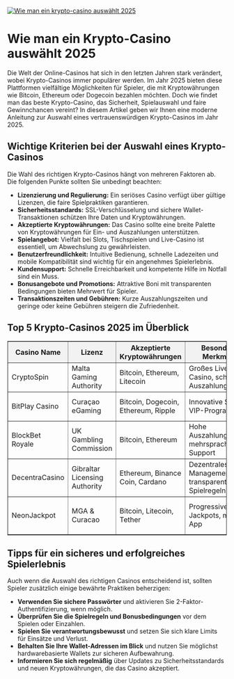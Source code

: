 [![Wie man ein krypto-casino auswählt 2025](https://123-caf.pages.dev/gitsignup.png)](https://vrmoo.ru/Bt82HjjY)

<h1>Wie man ein Krypto-Casino auswählt 2025</h1>  <p>Die Welt der Online-Casinos hat sich in den letzten Jahren stark verändert, wobei Krypto-Casinos immer populärer werden. Im Jahr 2025 bieten diese Plattformen vielfältige Möglichkeiten für Spieler, die mit Kryptowährungen wie Bitcoin, Ethereum oder Dogecoin bezahlen möchten. Doch wie findet man das beste Krypto-Casino, das Sicherheit, Spielauswahl und faire Gewinnchancen vereint? In diesem Artikel geben wir Ihnen eine moderne Anleitung zur Auswahl eines vertrauenswürdigen Krypto-Casinos im Jahr 2025. </p>  <h2>Wichtige Kriterien bei der Auswahl eines Krypto-Casinos</h2>  <p>Die Wahl des richtigen Krypto-Casinos hängt von mehreren Faktoren ab. Die folgenden Punkte sollten Sie unbedingt beachten:</p>  <ul>   <li><strong>Lizenzierung und Regulierung:</strong> Ein seriöses Casino verfügt über gültige Lizenzen, die faire Spielpraktiken garantieren.</li>   <li><strong>Sicherheitsstandards:</strong> SSL-Verschlüsselung und sichere Wallet-Transaktionen schützen Ihre Daten und Kryptowährungen.</li>   <li><strong>Akzeptierte Kryptowährungen:</strong> Das Casino sollte eine breite Palette von Kryptowährungen für Ein- und Auszahlungen unterstützen.</li>   <li><strong>Spielangebot:</strong> Vielfalt bei Slots, Tischspielen und Live-Casino ist essentiell, um Abwechslung zu gewährleisten.</li>   <li><strong>Benutzerfreundlichkeit:</strong> Intuitive Bedienung, schnelle Ladezeiten und mobile Kompatibilität sind wichtig für ein angenehmes Spielerlebnis.</li>   <li><strong>Kundensupport:</strong> Schnelle Erreichbarkeit und kompetente Hilfe im Notfall sind ein Muss.</li>   <li><strong>Bonusangebote und Promotions:</strong> Attraktive Boni mit transparenten Bedingungen bieten Mehrwert für Spieler.</li>   <li><strong>Transaktionszeiten und Gebühren:</strong> Kurze Auszahlungszeiten und geringe oder keine Gebühren steigern die Zufriedenheit.</li> </ul>  <h2>Top 5 Krypto-Casinos 2025 im Überblick</h2>  <table border="1" cellpadding="6" cellspacing="0" style="border-collapse: collapse; width: 100%;">   <thead>     <tr style="background-color: #f2f2f2;">       <th>Casino Name</th>       <th>Lizenz</th>       <th>Akzeptierte Kryptowährungen</th>       <th>Besondere Merkmale</th>       <th>Bonusangebot</th>     </tr>   </thead>   <tbody>     <tr>       <td>CryptoSpin</td>       <td>Malta Gaming Authority</td>       <td>Bitcoin, Ethereum, Litecoin</td>       <td>Großes Live-Casino, schnelle Auszahlungen</td>       <td>100% bis 1 BTC + 200 Freispiele</td>     </tr>     <tr>       <td>BitPlay Casino</td>       <td>Curaçao eGaming</td>       <td>Bitcoin, Dogecoin, Ethereum, Ripple</td>       <td>Innovative Spiele, VIP-Programm</td>       <td>150% bis 0,5 BTC + Cashback</td>     </tr>     <tr>       <td>BlockBet Royale</td>       <td>UK Gambling Commission</td>       <td>Bitcoin, Ethereum</td>       <td>Hohe Auszahlungsraten, mehrsprachiger Support</td>       <td>80% bis 2 ETH</td>     </tr>     <tr>       <td>DecentraCasino</td>       <td>Gibraltar Licensing Authority</td>       <td>Ethereum, Binance Coin, Cardano</td>       <td>Dezentrales User-Management, transparente Spielregeln</td>       <td>120% bis 1,5 ETH + Turniere</td>     </tr>     <tr>       <td>NeonJackpot</td>       <td>MGA & Curacao</td>       <td>Bitcoin, Litecoin, Tether</td>       <td>Progressive Jackpots, mobile App</td>       <td>200% bis 1 BTC + wöchentliche Boni</td>     </tr>   </tbody> </table>  <h2>Tipps für ein sicheres und erfolgreiches Spielerlebnis</h2>  <p>Auch wenn die Auswahl des richtigen Casinos entscheidend ist, sollten Spieler zusätzlich einige bewährte Praktiken beherzigen:</p>  <ul>   <li><strong>Verwenden Sie sichere Passwörter</strong> und aktivieren Sie 2-Faktor-Authentifizierung, wenn möglich.</li>   <li><strong>Überprüfen Sie die Spielregeln und Bonusbedingungen</strong> vor dem Spielen oder Einzahlen.</li>   <li><strong>Spielen Sie verantwortungsbewusst</strong> und setzen Sie sich klare Limits für Einsätze und Verlust.</li>   <li><strong>Behalten Sie Ihre Wallet-Adressen im Blick</strong> und nutzen Sie möglichst hardwarebasierte Wallets zur sicheren Aufbewahrung.</li>   <li><strong>Informieren Sie sich regelmäßig</strong> über Updates zu Sicherheitsstandards und neuen Kryptowährungen, die das Casino akzeptiert.</li> </ul>